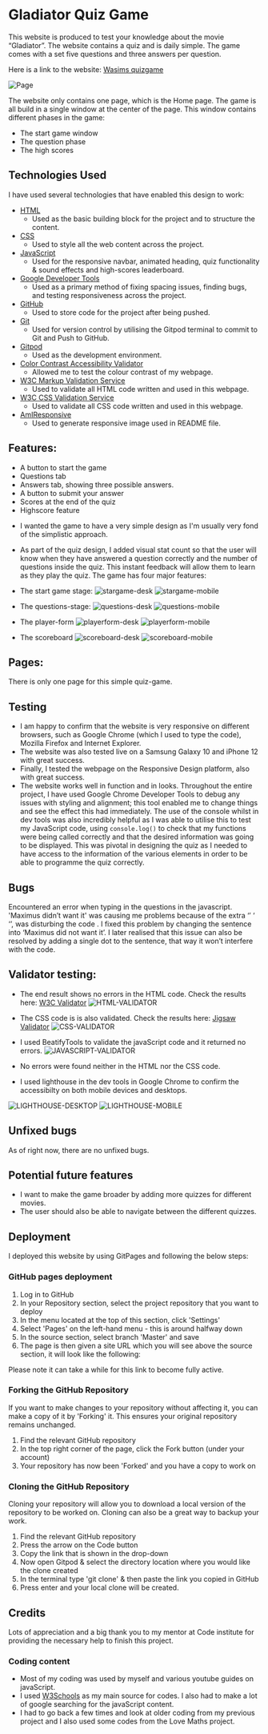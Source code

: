 # Gladiator Quiz Game

This website is produced to test your knowledge about the movie “Gladiator”. The website contains a quiz and is daily simple. The game comes with a set five questions and three answers per question. 

Here is a link to the website: [Wasims quizgame](https://wasim-eb.github.io/quiz-game/)

![Page](./assets/images/responsivedesign-final.png)

The website only contains one page, which is the Home page. The game is all build in a single window at the center of the page.
This window contains different phases in the game:
- The start game window
- The question phase
- The high scores

## Technologies Used
I have used several technologies that have enabled this design to work:

- [HTML](https://developer.mozilla.org/en-US/docs/Web/HTML)
    - Used as the basic building block for the project and to structure the content.
- [CSS](https://developer.mozilla.org/en-US/docs/Learn/Getting_started_with_the_web/CSS_basics)
    - Used to style all the web content across the project. 
- [JavaScript](https://www.javascript.com/)
    - Used for the responsive navbar, animated heading, quiz functionality & sound effects and high-scores leaderboard.
- [Google Developer Tools](https://developers.google.com/web/tools/chrome-devtools)
    - Used as a primary method of fixing spacing issues, finding bugs, and testing responsiveness across the project.
- [GitHub](https://github.com/)
    - Used to store code for the project after being pushed.
- [Git](https://git-scm.com/)
    - Used for version control by utilising the Gitpod terminal to commit to Git and Push to GitHub.
- [Gitpod](https://www.gitpod.io/)
    - Used as the development environment.
- [Color Contrast Accessibility Validator](https://color.a11y.com/)
    - Allowed me to test the colour contrast of my webpage.
- [W3C Markup Validation Service](https://validator.w3.org/) 
    - Used to validate all HTML code written and used in this webpage.
- [W3C CSS Validation Service](https://jigsaw.w3.org/css-validator/#validate_by_input)
    - Used to validate all CSS code written and used in this webpage.
- [AmIResponsive](http://ami.responsivedesign.is/)
    - Used to generate responsive image used in README file.



## Features:
* A button to start the game
* Questions tab
* Answers tab, showing three possible answers.
* A button to submit your answer
* Scores at the end of the quiz
* Highscore feature

- I wanted the game to have a very simple design as I'm usually very fond of the simplistic approach.
- As part of the quiz design, I added visual stat count so that the user will know when they have answered a question correctly and the number of questions inside the quiz. This instant feedback will allow them to learn as they play the quiz.
The game has four major features:

- The start game stage:
![stargame-desk](./assets/images/startgame-desk.png)
![stargame-mobile](./assets/images/startgame-mobile.png)

- The questions-stage:
![questions-desk](./assets/images/questions-desk.png)
![questions-mobile](./assets/images/questions-mobile.png)

- The player-form
![playerform-desk](./assets/images/playerform-desk.png)
![playerform-mobile](./assets/images/playerform-mobile.png)
- The scoreboard
![scoreboard-desk](./assets/images/scoreboard-desk.png)
![scoreboard-mobile](./assets/images/scoreboard-mobile.png)



## Pages: 
There is only one page for this simple quiz-game.

## Testing
- I am happy to confirm that the website is very responsive on different browsers, such as Google Chrome (which I used to type the code), Mozilla Firefox and Internet Explorer. 
- The website was also tested live on a Samsung Galaxy 10 and iPhone 12 with great success. 
- Finally, I tested the webpage on the Responsive Design platform, also with great success. 
- The website works well in function and in looks.
Throughout the entire project, I have used Google Chrome Developer Tools to debug any issues with styling and alignment; this tool enabled me to change things and see the effect this had immediately. The use of the console whilst in dev tools was also incredibly helpful as I was able to utilise this to test my JavaScript code, using `console.log()` to check that my functions were being called correctly and that the desired information was going to be displayed. This was pivotal in designing the quiz as I needed to have access to the information of the various elements in order to be able to programme the quiz correctly.





## Bugs
Encountered an error when typing in the questions in the javascript. 'Maximus didn’t want it' was causing me problems because of the extra ‘’ ‘ ‘’, was disturbing the code . I fixed this problem by changing the sentence into ‘Maximus did not want it’.
I later realised that this issue can also be resolved by adding a single dot to the sentence, that way it won’t interfere with the code.

## Validator testing:

* The end result shows no errors in the HTML code. Check the results here: [W3C Validator](https://validator.w3.org/nu/?doc=https%3A%2F%2Fwasim-eb.github.io%2Fquiz-game%2F)
![HTML-VALIDATOR](./assets/images/htmlvalid.png)

* The CSS code is is also validated. Check the results here: [Jigsaw Validator](https://jigsaw.w3.org/css-validator/validator?uri=https%3A%2F%2Fwasim-eb.github.io%2Fquiz-game%2F&profile=css3svg&usermedium=all&warning=1&vextwarning=&lang=en)
![CSS-VALIDATOR](./assets/images/cssvalid.png)

* I used BeatifyTools to validate the javaScript code and it returned no errors. 
![JAVASCRIPT-VALIDATOR](./assets/images/javascriptvalid.png)


* No errors were found neither in the HTML nor the CSS code. 
* I used lighthouse in the dev tools in Google Chrome to confirm the accessibilty on both mobile devices and desktops. 

![LIGHTHOUSE-DESKTOP](./assets/images/lighthousedesk.png)
![LIGHTHOUSE-MOBILE](./assets/images/lighthousemobile.png)

## Unfixed bugs
As of right now, there are no unfixed bugs.

## Potential future features
- I want to make the game broader by adding more quizzes for different movies.
- The user should also be able to navigate between the different quizzes.

## Deployment
I deployed this website by using GitPages and following the below steps:

### GitHub pages deployment

1. Log in to GitHub
2. In your Repository section, select the project repository that you want to deploy
3. In the menu located at the top of this section, click 'Settings'
4. Select 'Pages' on the left-hand menu - this is around halfway down
5. In the source section, select branch 'Master' and save
6. The page is then given a site URL which you will see above the source section, it will look like the following:

Please note it can take a while for this link to become fully active.

### Forking the GitHub Repository

If you want to make changes to your repository without affecting it, you can make a copy of it by 'Forking' it. This ensures your original repository remains unchanged.

1. Find the relevant GitHub repository
2. In the top right corner of the page, click the Fork button (under your account)
3. Your repository has now been 'Forked' and you have a copy to work on

### Cloning the GitHub Repository

Cloning your repository will allow you to download a local version of the repository to be worked on. Cloning can also be a great way to backup your work.

1. Find the relevant GitHub repository
2. Press the arrow on the Code button
3. Copy the link that is shown in the drop-down
4. Now open Gitpod & select the directory location where you would like the clone created
5. In the terminal type 'git clone' & then paste the link you copied in GitHub
6. Press enter and your local clone will be created.


## Credits
Lots of appreciation and a big thank you to my mentor at Code institute for providing the necessary help to finish this project. 


### Coding content
* Most of my coding was used by myself and various youtube guides on javaScript.
* I used [W3Schools](https://www.w3schools.com/) as my main source for codes. I also had to make a lot of google searching for the javaScript content.
* I had to go back a few times and look at older coding from my previous project and I also used some codes from the Love Maths project.
